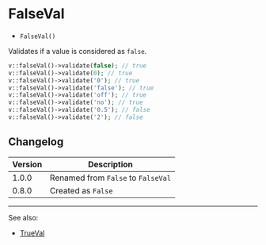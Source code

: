 # FalseVal

- `FalseVal()`

Validates if a value is considered as `false`.

```php
v::falseVal()->validate(false); // true
v::falseVal()->validate(0); // true
v::falseVal()->validate('0'); // true
v::falseVal()->validate('false'); // true
v::falseVal()->validate('off'); // true
v::falseVal()->validate('no'); // true
v::falseVal()->validate('0.5'); // false
v::falseVal()->validate('2'); // false
```

## Changelog

Version | Description
--------|-------------
  1.0.0 | Renamed from `False` to `FalseVal`
  0.8.0 | Created as `False`

***
See also:

  * [TrueVal](TrueVal.md)
